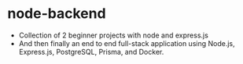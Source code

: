 # node-backend
- Collection of 2 beginner projects with node and express.js
- And then finally an end to end full-stack application using Node.js, Express.js, PostgreSQL, Prisma, and Docker. 
